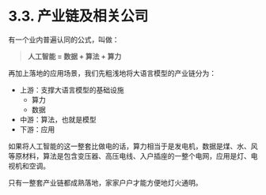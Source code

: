 # 3.3.  产业链及相关公司

有一个业内普遍认同的公式，叫做：

> **人工智能 = 数据 + 算法 + 算力**

再加上落地的应用场景，我们先粗浅地将大语言模型的产业链分为：

* 上游：支撑大语言模型的基础设施
  * 算力
  * 数据
* 中游：算法，也就是模型
* 下游：应用

如果将人工智能的这一整套比做电的话，算力相当于是发电机，数据是煤、水、风等原材料，算法是包含变压器、高压电线、入户插座的一整个电网，应用是灯、电视机和空调。

只有一整套产业链都成熟落地，家家户户才能方便地灯火通明。